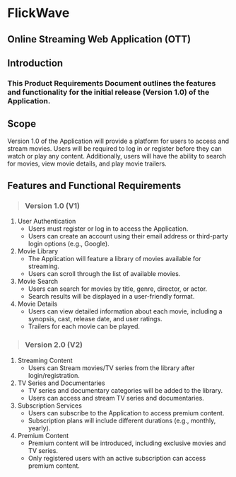 # **FlickWave**

## Online Streaming Web Application (OTT)

## Introduction

### This Product Requirements Document outlines the features and functionality for the initial release (Version 1.0) of the Application.

## Scope

Version 1.0 of the Application will provide a platform for users to access and stream movies. Users will be required to log in or register before they can watch or play any content. Additionally, users will have the ability to search for movies, view movie details, and play movie trailers.

## Features and Functional Requirements

> ### **Version 1.0 (V1)**

1. User Authentication
   - Users must register or log in to access the Application.
   - Users can create an account using their email address or third-party login options (e.g., Google).
2. Movie Library
   - The Application will feature a library of movies available for streaming.
   - Users can scroll through the list of available movies.
3. Movie Search
   - Users can search for movies by title, genre, director, or actor.
   - Search results will be displayed in a user-friendly format.
4. Movie Details
   - Users can view detailed information about each movie, including a synopsis, cast, release date, and user ratings.
   - Trailers for each movie can be played.

> ### **Version 2.0 (V2)**

1. Streaming Content
   - Users can Stream movies/TV series from the library after login/registration.
2. TV Series and Documentaries
   - TV series and documentary categories will be added to the library.
   - Users can access and stream TV series and documentaries.
3. Subscription Services
   - Users can subscribe to the Application to access premium content.
   - Subscription plans will include different durations (e.g., monthly, yearly).
4. Premium Content
   - Premium content will be introduced, including exclusive movies and TV series.
   - Only registered users with an active subscription can access premium content.
